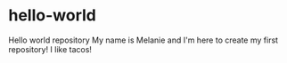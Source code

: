 # hello-world
Hello world repository
My name is Melanie and I'm here to create my first repository!
I like tacos!
